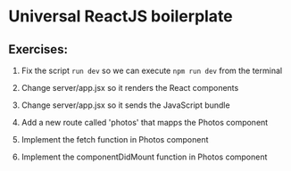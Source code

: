 # Universal ReactJS boilerplate

## Exercises:

1. Fix the script `run dev` so we can execute `npm run dev` from the terminal  

2. Change server/app.jsx so it renders the React components

3. Change server/app.jsx so it sends the JavaScript bundle

4. Add a new route called 'photos' that mapps the Photos component

5. Implement the fetch function in Photos component

6. Implement the componentDidMount function in Photos component

